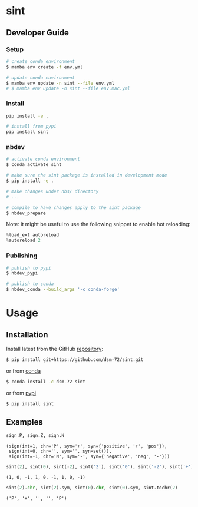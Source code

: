# sint

<!-- WARNING: THIS FILE WAS AUTOGENERATED! DO NOT EDIT! -->

## Developer Guide

### Setup

``` sh
# create conda environment
$ mamba env create -f env.yml

# update conda environment
$ mamba env update -n sint --file env.yml
# $ mamba env update -n sint --file env.mac.yml
```

### Install

``` sh
pip install -e .

# install from pypi
pip install sint
```

### nbdev

``` sh
# activate conda environment
$ conda activate sint

# make sure the sint package is installed in development mode
$ pip install -e .

# make changes under nbs/ directory
# ...

# compile to have changes apply to the sint package
$ nbdev_prepare
```

Note: it might be useful to use the following snippet to enable hot
reloading:

``` python
%load_ext autoreload
%autoreload 2
```

### Publishing

``` sh
# publish to pypi
$ nbdev_pypi

# publish to conda
$ nbdev_conda --build_args '-c conda-forge'
```

# Usage

## Installation

Install latest from the GitHub
[repository](https://github.com/dsm-72/sint):

``` sh
$ pip install git+https://github.com/dsm-72/sint.git
```

or from [conda](https://anaconda.org/dsm-72/sint)

``` sh
$ conda install -c dsm-72 sint
```

or from [pypi](https://pypi.org/project/sint/)

``` sh
$ pip install sint
```

## Examples

``` python
sign.P, sign.Z, sign.N
```

    (sign(int=1, chr='P', sym='+', syn={'positive', '+', 'pos'}),
     sign(int=0, chr='', sym='', syn=set()),
     sign(int=-1, chr='N', sym='-', syn={'negative', 'neg', '-'}))

``` python
sint(2), sint(0), sint(-2), sint('2'), sint('0'), sint('-2'), sint('+'), sint('0'), sint('-')
```

    (1, 0, -1, 1, 0, -1, 1, 0, -1)

``` python
sint(2).chr, sint(2).sym, sint(0).chr, sint(0).sym, sint.tochr(2)
```

    ('P', '+', '', '', 'P')
